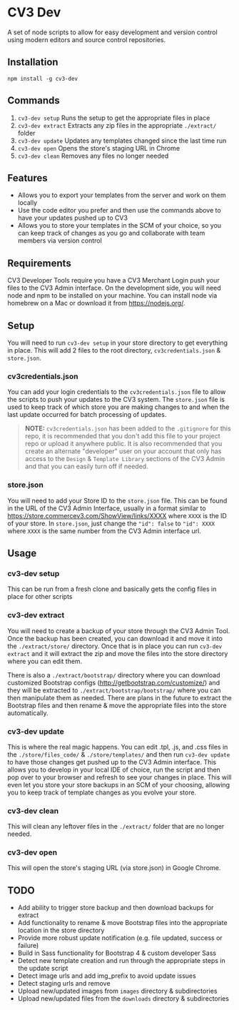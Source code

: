 # CV3 Dev

A set of node scripts to allow for easy development and version control using modern editors and source control repositories.

## Installation

`npm install -g cv3-dev`

## Commands

1. `cv3-dev setup` Runs the setup to get the appropriate files in place
1. `cv3-dev extract` Extracts any zip files in the appropriate `./extract/` folder
1. `cv3-dev update` Updates any templates changed since the last time run
1. `cv3-dev open` Opens the store's staging URL in Chrome
1. `cv3-dev clean` Removes any files no longer needed

## Features

- Allows you to export your templates from the server and work on them locally
- Use the code editor you prefer and then use the commands above to have your updates pushed up to CV3
- Allows you to store your templates in the SCM of your choice, so you can keep track of changes as you go and collaborate with team members via version control

## Requirements

CV3 Developer Tools require you have a CV3 Merchant Login push your files to the CV3 Admin interface. On the development side, you will need node and npm to be installed on your machine. You can install node via homebrew on a Mac or download it from https://nodejs.org/.

## Setup

You will need to run `cv3-dev setup` in your store directory to get everything in place. This will add 2 files to the root directory, `cv3credentials.json` & `store.json`.

### cv3credentials.json

You can add your login credentials to the `cv3credentials.json` file to allow the scripts to push your updates to the CV3 system. The `store.json` file is used to keep track of which store you are making changes to and when the last update occurred for batch processing of updates.

> **NOTE:** `cv3credentials.json` has been added to the `.gitignore` for this repo, it is recommended that you don't add this file to your project repo or upload it anywhere public. It is also recommended that you create an alternate "developer" user on your account that only has access to the `Design` & `Template Library` sections of the CV3 Admin and that you can easily turn off if needed.

### store.json

You will need to add your Store ID to the `store.json` file. This can be found in the URL of the CV3 Admin Interface, usually in a format similar to https://store.commercev3.com/ShowView/links/XXXX where `XXXX` is the ID of your store. In `store.json`, just change the `"id": false` to `"id": XXXX` where `XXXX` is the same number from the CV3 Admin interface url.

## Usage

### cv3-dev setup

This can be run from a fresh clone and basically gets the config files in place for other scripts

### cv3-dev extract

You will need to create a backup of your store through the CV3 Admin Tool. Once the backup has been created, you can download it and move it into the `./extract/store/` directory. Once that is in place you can run `cv3-dev extract` and it will extract the zip and move the files into the store directory where you can edit them.

There is also a `./extract/bootstrap/` directory where you can download customized Bootstrap configs (http://getbootstrap.com/customize/) and they will be extracted to `./extract/bootstrap/bootstrap/` where you can then manipulate them as needed. There are plans in the future to extract the Bootstrap files and then rename & move the appropriate files into the store automatically.

### cv3-dev update

This is where the real magic happens. You can edit .tpl, .js, and .css files in the `./store/files_code/` & `./store/templates/` and then run `cv3-dev update` to have those changes get pushed up to the CV3 Admin interface. This allows you to develop in your local IDE of choice, run the script and then pop over to your browser and refresh to see your changes in place. This will even let you store your store backups in an SCM of your choosing, allowing you to keep track of template changes as you evolve your store.

### cv3-dev clean

This will clean any leftover files in the `./extract/` folder that are no longer needed.

### cv3-dev open

This will open the store's staging URL (via store.json) in Google Chrome.

## TODO

- Add ability to trigger store backup and then download backups for extract
- Add functionality to rename & move Bootstrap files into the appropriate location in the store directory
- Provide more robust update notification (e.g. file updated, success or failure)
- Build in Sass functionality for Bootstrap 4 & custom developer Sass
- Detect new template creation and run through the appropriate steps in the update script
- Detect image urls and add img_prefix to avoid update issues
- Detect staging urls and remove
- Upload new/updated images from `images` directory & subdirectories
- Upload new/updated files from the `downloads` directory & subdirectories
